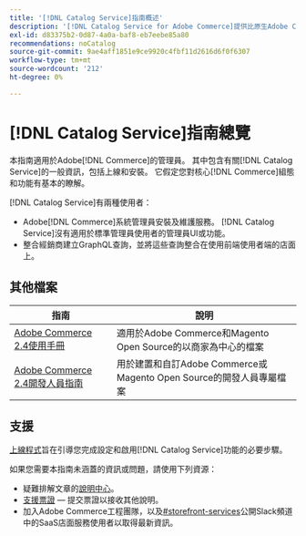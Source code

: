 ```yaml
---
title: '[!DNL Catalog Service]指南概述'
description: '[!DNL Catalog Service for Adobe Commerce]提供比原生Adobe Commerce GraphQL查詢更快擷取產品顯示頁面和產品清單頁面內容的方法。'
exl-id: d83375b2-0d87-4a0a-baf8-eb7eebe85a80
recommendations: noCatalog
source-git-commit: 9ae4aff1851e9ce9920c4fbf11d2616d6f0f6307
workflow-type: tm+mt
source-wordcount: '212'
ht-degree: 0%

---
```


# [!DNL Catalog Service]指南總覽

本指南適用於Adobe[!DNL Commerce]的管理員。 其中包含有關[!DNL Catalog Service]的一般資訊，包括上線和安裝。 它假定您對核心[!DNL Commerce]組態和功能有基本的瞭解。

[!DNL Catalog Service]有兩種使用者：

* Adobe[!DNL Commerce]系統管理員安裝及維護服務。 [!DNL Catalog Service]沒有適用於標準管理員使用者的管理員UI或功能。
* 整合經銷商建立GraphQL查詢，並將這些查詢整合在使用前端使用者端的店面上。

## 其他檔案

| 指南 | 說明 |
|------ | ----------- |
| [Adobe Commerce 2.4使用手冊](https://experienceleague.adobe.com/docs/commerce.html) | 適用於Adobe Commerce和Magento Open Source的以商家為中心的檔案 |
| [Adobe Commerce 2.4開發人員指南](https://developer.adobe.com/commerce/docs) | 用於建置和自訂Adobe Commerce或Magento Open Source的開發人員專屬檔案 |

## 支援

[上線程式](https://experienceleague.adobe.com/docs/commerce-merchant-services/catalog-service/installation.html)旨在引導您完成設定和啟用[!DNL Catalog Service]功能的必要步驟。

如果您需要本指南未涵蓋的資訊或問題，請使用下列資源：

* 疑難排解文章的[說明中心](https://experienceleague.adobe.com/docs/commerce-knowledge-base/kb/overview.html)。
* [支援票證](https://experienceleague.adobe.com/docs/commerce-knowledge-base/kb/help-center-guide/magento-help-center-user-guide.html#submit-ticket) — 提交票證以接收其他說明。
* 加入Adobe Commerce工程團隊，以及[#storefront-services](https://magentocommeng.slack.com/archives/C03HVPG8RS4)公開Slack頻道中的SaaS店面服務使用者以取得最新資訊。
